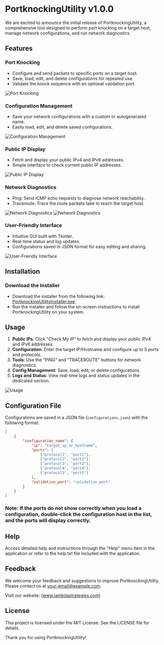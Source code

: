 # PortknockingUtility v1.0.0

We are excited to announce the initial release of PortknockingUtility, a comprehensive tool designed to perform port knocking on a target host, manage network configurations, and run network diagnostics.

## Features

### Port Knocking
- Configure and send packets to specific ports on a target host.
- Save, load, edit, and delete configurations for repeated use.
- Validate the knock sequence with an optional validation port.

![Port Knocking](images/port_knocking.png)

### Configuration Management
- Save your network configurations with a custom or autogenerated name.
- Easily load, edit, and delete saved configurations.

![Configuration Management](images/configuration_management.png)

### Public IP Display
- Fetch and display your public IPv4 and IPv6 addresses.
- Simple interface to check current public IP addresses.

![Public IP Display](images/public_ip_display.png)

### Network Diagnostics
- Ping: Send ICMP echo requests to diagnose network reachability.
- Traceroute: Trace the route packets take to reach the target host.

![Network Diagnostics](images/network_diagnostics_ping.png)
![Network Diagnostics](images/network_diagnostics_trace.png)

### User-Friendly Interface
- Intuitive GUI built with Tkinter.
- Real-time status and log updates.
- Configurations saved in JSON format for easy editing and sharing.

![User-Friendly Interface](images/user_friendly_interface.png)

## Installation

### Download the Installer
- Download the installer from the following link: [PortknockingUtilityInstaller.exe](https://github.com/davidgonzalezh/PortKnock/blob/main/release/PortKnockUtilitySetup.exe).
- Run the installer and follow the on-screen instructions to install PortknockingUtility on your system.

## Usage

1. **Public IPs**: Click "Check My IP" to fetch and display your public IPv4 and IPv6 addresses.
2. **Configuration**: Enter the target IP/Hostname and configure up to 5 ports and protocols.
3. **Tools**: Use the "PING" and "TRACEROUTE" buttons for network diagnostics.
4. **Config Management**: Save, load, edit, or delete configurations.
5. **Logs and Status**: View real-time logs and status updates in the dedicated section.

![Usage](images/usage.png)

## Configuration File

Configurations are saved in a JSON file (`configurations.json`) with the following format:

```json
[
    {
        "configuration_name": {
            "ip": "target_ip_or_hostname",
            "ports": [
                ["protocol1", "port1"],
                ["protocol2", "port2"],
                ["protocol3", "port3"],
                ["protocol4", "port4"],
                ["protocol5", "port5"]
            ],
            "validation_port": "validation_port"
        }
    }
]
```

### Note: If the ports do not show correctly when you load a configuration, double-click the configuration host in the list, and the ports will display correctly.

## Help

Access detailed help and instructions through the "Help" menu item in the application or refer to the help.txt file included with the application.

## Feedback

We welcome your feedback and suggestions to improve PortknockingUtility. Please contact us at your-email@example.com.

Visit our website: (www.lambdastrategies.com)

## License

This project is licensed under the MIT License. See the LICENSE file for details.

Thank you for using PortknockingUtility!